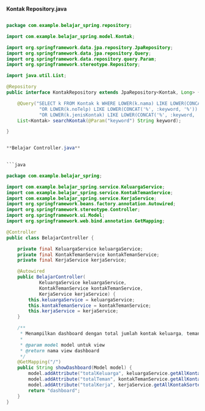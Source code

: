 **Kontak Repository.java**

```java

package com.example.belajar_spring.repository;

import com.example.belajar_spring.model.Kontak;

import org.springframework.data.jpa.repository.JpaRepository;
import org.springframework.data.jpa.repository.Query;
import org.springframework.data.repository.query.Param;
import org.springframework.stereotype.Repository;

import java.util.List;

@Repository
public interface KontakRepository extends JpaRepository<Kontak, Long> {

    @Query("SELECT k FROM Kontak k WHERE LOWER(k.nama) LIKE LOWER(CONCAT('%', :keyword, '%')) " +
            "OR LOWER(k.noTelp) LIKE LOWER(CONCAT('%', :keyword, '%')) " +
            "OR LOWER(k.jenisKontak) LIKE LOWER(CONCAT('%', :keyword, '%'))")
    List<Kontak> searchKontak(@Param("keyword") String keyword);

}


**Belajar Controller.java**

 
```java

package com.example.belajar_spring;

import com.example.belajar_spring.service.KeluargaService;
import com.example.belajar_spring.service.KontakTemanService;
import com.example.belajar_spring.service.KerjaService;
import org.springframework.beans.factory.annotation.Autowired;
import org.springframework.stereotype.Controller;
import org.springframework.ui.Model;
import org.springframework.web.bind.annotation.GetMapping;

@Controller
public class BelajarController {

    private final KeluargaService keluargaService;
    private final KontakTemanService kontakTemanService;
    private final KerjaService kerjaService;

    @Autowired
    public BelajarController(
            KeluargaService keluargaService,
            KontakTemanService kontakTemanService,
            KerjaService kerjaService) {
        this.keluargaService = keluargaService;
        this.kontakTemanService = kontakTemanService;
        this.kerjaService = kerjaService;
    }

    /**
     * Menampilkan dashboard dengan total jumlah kontak keluarga, teman, dan kerja.
     * 
     * @param model model untuk view
     * @return nama view dashboard
     */
    @GetMapping("/")
    public String showDashboard(Model model) {
        model.addAttribute("totalKeluarga", keluargaService.getAllKontakSortedAsc().size());
        model.addAttribute("totalTeman", kontakTemanService.getAllKontakSortedAsc().size());
        model.addAttribute("totalKerja", kerjaService.getAllKontakSortedAsc().size());
        return "dashboard";
    }
}


